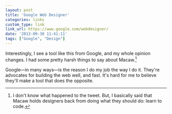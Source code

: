 ```yaml
---
layout: post
title: 'Google Web Designer'
categories: links
custom_type: link
link_url: https://www.google.com/webdesigner/
date: '2013-09-30 11:41:11'
tags: ["Google", "Design"]
---
```

Interestingly, I see a tool like this from Google, and my whole opinion changes. I had some pretty harsh things to say about Macaw.[^1]

Google—in many ways—is the reason I do my job the way I do it. They're advocates for building the web well, and fast. It's hard for me to believe they'll make a tool that does the opposite.

[^1]: I don't know what happened to the tweet. But, I basically said that Macaw holds designers back from doing what they should do: learn to code.
